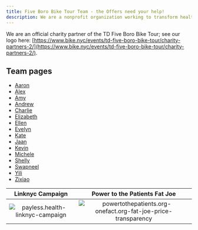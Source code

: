 ```yaml
---
title: Five Boro Bike Tour Team - the Offers need your help!
description: We are a nonprofit organization working to transform healthcare access and efficiency globally using open-source artificial intelligence (AI) solutions
---
```


We are an official charity partner of the TD Five Boro Bike Tour; see our logo here: [https://www.bike.nyc/events/td-five-boro-bike-tour/charity-partners-2/](https://www.bike.nyc/events/td-five-boro-bike-tour/charity-partners-2/).

## Team pages

* [Aaron](/five-boro-bike-tour/aaron)
* [Alex](/five-boro-bike-tour/alex)
* [Amy](/five-boro-bike-tour/amy)
* [Andrew](/five-boro-bike-tour/andrew)
* [Charlie](/five-boro-bike-tour/charlie)
* [Elizabeth](/five-boro-bike-tour/elizabeth)
* [Ellen](/five-boro-bike-tour/ellen)
* [Evelyn](/five-boro-bike-tour/evelyn)
* [Kate](/five-boro-bike-tour/kate)
* [Jaan](/five-boro-bike-tour/jaan)
* [Kevin](/five-boro-bike-tour/kevin)
* [Michele](/five-boro-bike-tour/michele)
* [Shelly](/five-boro-bike-tour/shelly)
* [Swapneel](/five-boro-bike-tour/swapneel)
* [Yili](/five-boro-bike-tour/yili)
* [Zixiao](/five-boro-bike-tour/zixiao)

Linknyc Campaign                                                                                     |  Power to the Patients Fat Joe
:---------------------------------------------------------------------------------------------------:|:-------------------------:
![payless.health-linknyc-campaign](/images/five-boro-bike-tour/payless.health-linknyc-campaign.jpg)  |  ![powertothepatients.org-onefact.org-fat-joe-price-transparency](/images/five-boro-bike-tour/powertothepatients.org-onefact.org-fat-joe-price-transparency.jpg)
